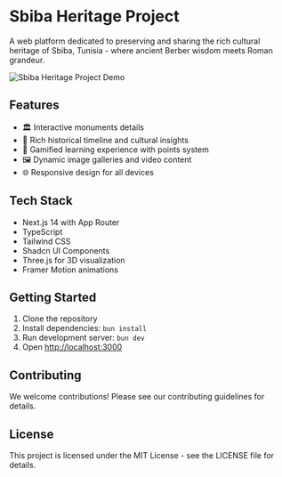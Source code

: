 # Sbiba Heritage Project

A web platform dedicated to preserving and sharing the rich cultural heritage of Sbiba, Tunisia - where ancient Berber wisdom meets Roman grandeur.

![Sbiba Heritage Project Demo](sample.gif)

## Features

- 🏛️ Interactive monuments details
- 📖 Rich historical timeline and cultural insights  
- 🎯 Gamified learning experience with points system
- 🖼️ Dynamic image galleries and video content
- 🌐 Responsive design for all devices

## Tech Stack

- Next.js 14 with App Router
- TypeScript
- Tailwind CSS
- Shadcn UI Components
- Three.js for 3D visualization
- Framer Motion animations

## Getting Started

1. Clone the repository
2. Install dependencies: `bun install`
3. Run development server: `bun dev`
4. Open [http://localhost:3000](http://localhost:3000)

## Contributing

We welcome contributions! Please see our contributing guidelines for details.

## License

This project is licensed under the MIT License - see the LICENSE file for details.
